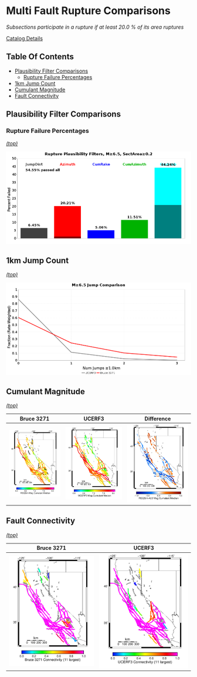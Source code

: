 # Multi Fault Rupture Comparisons

*Subsections participate in a rupture if at least 20.0 % of its area ruptures*

[Catalog Details](../#bruce-3271)

## Table Of Contents
* [Plausibility Filter Comparisons](#plausibility-filter-comparisons)
  * [Rupture Failure Percentages](#rupture-failure-percentages)
* [1km Jump Count](#1km-jump-count)
* [Cumulant Magnitude](#cumulant-magnitude)
* [Fault Connectivity](#fault-connectivity)
## Plausibility Filter Comparisons

### Rupture Failure Percentages
*[(top)](#table-of-contents)*


![Plausibility Filter](resources/filters_m6.5_skip5000_sectArea0.2.png)
## 1km Jump Count
*[(top)](#table-of-contents)*


![Plausibility Filter](resources/jumps_1.0km.png)

## Cumulant Magnitude
*[(top)](#table-of-contents)*


| Bruce 3271 | UCERF3 | Difference |
|-----|-----|-----|
| ![Bruce 3271](resources/mag_cumulant_medians_rsqsim.png) | ![UCERF3](resources/mag_cumulant_medians_ucerf3.png) | ![Difference](resources/mag_cumulant_medians_diff.png) |

## Fault Connectivity
*[(top)](#table-of-contents)*


| Bruce 3271 | UCERF3 |
|-----|-----|
| ![Bruce 3271](resources/connectivity_rsqsim.png) | ![UCERF3](resources/connectivity_ucerf3.png) |

